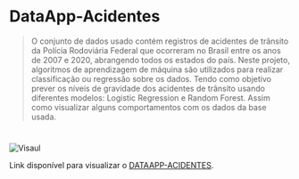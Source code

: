 # DataApp-Acidentes

> O conjunto de dados usado contém registros de acidentes de trânsito da Polícia Rodoviária Federal que ocorreram no Brasil entre os anos de 2007 e 2020, abrangendo todos os estados do país. Neste projeto, algoritmos de aprendizagem de máquina são utilizados para realizar classificação ou regressão sobre os dados. Tendo como objetivo prever os níveis de gravidade dos acidentes de trânsito usando diferentes modelos: Logistic Regression e Random Forest. Assim como visualizar alguns comportamentos com os dados da base usada.  

#

![Visaul](/img/testeapp.gif)

Link disponível para visualizar o [DATAAPP-ACIDENTES](http://dataappacidentes.herokuapp.com/).
